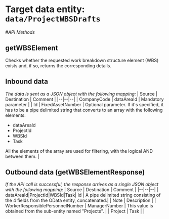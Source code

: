 # Target data entity: `data/ProjectWBSDrafts`

#_API Methods_

## **getWBSElement**
Checks whether the requested work breakdown structure element (WBS) exists and, if so, returns the corresponding details.

## Inbound data

_The data is sent as a JSON object with the following mapping:_
| Source | Destination | Comment |
|--|--|--|
| CompanyCode | dataAreaId | Mandatory parameter |
| Id | FixedAssetNumber | Optional parameter. If it's specified, it has to be a pipe delimited string that converts to an array with the following elements:<ul><li>dataAreaId</li><li>ProjectId</li><li>WBSId</li><li>Task</li></ul>All the elements of the array are used for filtering, with the logical AND between them. |

## Outbound data (getWBSElementResponse)
_If the API call is successful, the response arrives as a single JSON object with the following mapping:_
| Source | Destination | Comment |
|--|--|--|
| dataAreaId\|ProjectId\|WBSId\|Task| Id | A pipe delimited string consisting of the 4 fields from the OData entity, concatenated.|
| Note | Description |
| WorkerResponsiblePersonnelNumber | ManagerNumber | This value is obtained from the sub-entity named "Projects". | 
| Project | Task | |
